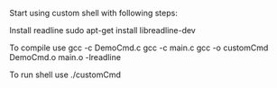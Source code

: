 
Start using custom shell with following steps:

Install readline
sudo apt-get install libreadline-dev

To compile use
gcc -c DemoCmd.c
gcc -c main.c
gcc -o customCmd DemoCmd.o main.o -lreadline

To run shell use
./customCmd

